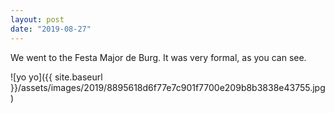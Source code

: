 ```yaml
---
layout: post
date: "2019-08-27"
---
```


We went to the Festa Major de Burg. It was very formal, as you can see.

![yo yo]({{ site.baseurl }}/assets/images/2019/8895618d6f77e7c901f7700e209b8b3838e43755.jpg)
